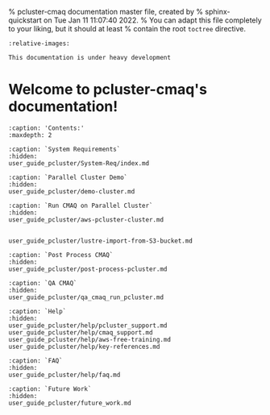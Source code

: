 % pcluster-cmaq documentation master file, created by
%   sphinx-quickstart on Tue Jan 11 11:07:40 2022.
%   You can adapt this file completely to your liking, but it should at least
%   contain the root `toctree` directive.

```{include} ../README.md
:relative-images:
```
```{warning}
This documentation is under heavy development
```

Welcome to pcluster-cmaq's documentation!
=========================================

```{toctree}
:caption: 'Contents:'
:maxdepth: 2

:caption: `System Requirements`
:hidden:
user_guide_pcluster/System-Req/index.md

:caption: `Parallel Cluster Demo`
:hidden:
user_guide_pcluster/demo-cluster.md

:caption: `Run CMAQ on Parallel Cluster`
:hidden:
user_guide_pcluster/aws-pcluster-cluster.md


user_guide_pcluster/lustre-import-from-S3-bucket.md

:caption: `Post Process CMAQ`
:hidden:
user_guide_pcluster/post-process-pcluster.md

:caption: `QA CMAQ`
:hidden:
user_guide_pcluster/qa_cmaq_run_pcluster.md

:caption: `Help`
:hidden:
user_guide_pcluster/help/pcluster_support.md
user_guide_pcluster/help/cmaq_support.md
user_guide_pcluster/help/aws-free-training.md
user_guide_pcluster/help/key-references.md

:caption: `FAQ`
:hidden:
user_guide_pcluster/help/faq.md

:caption: `Future Work`
:hidden:
user_guide_pcluster/future_work.md
```

